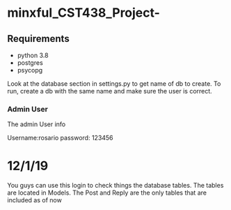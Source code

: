 # minxful_CST438_Project-


## Requirements

* python 3.8
* postgres
* psycopg


Look at the database section in settings.py to get name of db to create. To run, create a db with the same name and make sure the user is correct.


### Admin User

The admin User info

Username:rosario 
password: 123456 

# 12/1/19
You guys can use this login to check things the database tables. The tables are located in Models. The Post and Reply are the only tables that are included as of now
